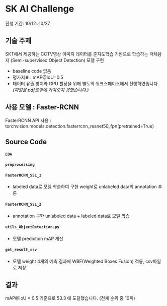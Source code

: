 # SK AI Challenge
진행 기간: 10/12~10/27
## 기술 주제  
SKT에서 제공하는 CCTV영상 이미지 데이터를 준지도학습 기반으로 학습하는 객체탐지 (Semi-supervised Object Detection) 모델 구현

* baseline code 없음  
* 평가지표 : mAP@IoU=0.5  
* 데이터 유출 방지와 GPU 할당을 위해 별도의 워크스페이스에서 진행하였습니다. *(파일을 pdf로밖에 가져오지 못했습니다.)*  


## 사용 모델 : Faster-RCNN
FasterRCNN API 사용 : torchvision.models.detection.fasterrcnn_resnet50_fpn(pretrained=True) 

## Source Code  
#### `EDA`  
#### `preprocessing`
          
#### `FasterRCNN_SSL_1`  
- labeled data로 모델 학습하여 구한 weight로 unlabeled data의 annotation 추론  

#### `FasterRCNN_SSL_2  `  
- annotation 구한 unlabeled data + labeled data로 모델 학습  

#### `utils_ObjectDetection.py  `  
- 모델 prediction mAP 계산  

#### `get_result_csv  `  
- 모델 weight 4개의 예측 결과에 WBF(Weighted Boxes Fusion) 적용, csv파일로 저장

## 결과
mAP@IoU = 0.5 기준으로 53.3 에 도달했습니다. (전체 순위 중 10위)
